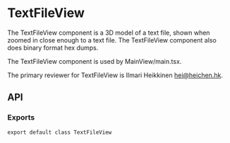 # TextFileView

The TextFileView component is a 3D model of a text file, shown when zoomed in close enough to a text file. The TextFileView component also does binary format hex dumps.

The TextFileView component is used by MainView/main.tsx.

The primary reviewer for TextFileView is Ilmari Heikkinen <hei@heichen.hk>.

## API

### Exports

```tsx
export default class TextFileView
```
